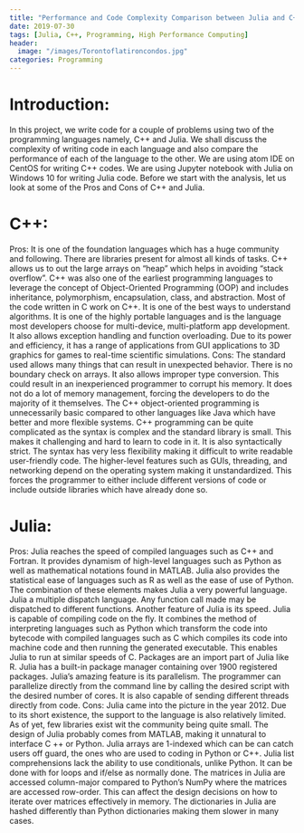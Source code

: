 ```yaml
---
title: "Performance and Code Complexity Comparison between Julia and C++"
date: 2019-07-30
tags: [Julia, C++, Programming, High Performance Computing]
header:
  image: "/images/Torontoflatironcondos.jpg"
categories: Programming
---
```


# Introduction:
In this project, we write code for a couple of problems using two of the programming languages namely, C++ and Julia. We shall discuss the complexity of writing code in each language and also compare the performance of each of the language to the other.
We are using atom IDE on CentOS for writing C++ codes. We are using Jupyter notebook with Julia on Windows 10 for writing Julia code.
Before we start with the analysis, let us look at some of the Pros and Cons of C++ and Julia.

# C++:
Pros: It is one of the foundation languages which has a huge community and following. There are libraries present for almost all kinds of tasks. C++ allows us to out the large arrays on “heap” which helps in avoiding “stack overflow”. C++ was also one of the earliest programming languages to leverage the concept of Object-Oriented Programming (OOP) and includes inheritance, polymorphism, encapsulation, class, and abstraction. Most of the code written in C work on C++. It is one of the best ways to understand algorithms. It is one of the highly portable languages and is the language most developers choose for multi-device, multi-platform app development. It also allows exception handling and function overloading. Due to its power and efficiency, it has a range of applications from GUI applications to 3D graphics for games to real-time scientific simulations.
Cons: The standard used allows many things that can result in unexpected behavior. There is no boundary check on arrays. It also allows improper type conversion. This could result in an inexperienced programmer to corrupt his memory. It does not do a lot of memory management, forcing the developers to do the majority of it themselves. The C++ object-oriented programming is unnecessarily basic compared to other languages like Java which have better and more flexible systems. C++ programming can be quite complicated as the syntax is complex and the standard library is small. This makes it challenging and hard to learn to code in it. It is also syntactically strict. The syntax has very less flexibility making it difficult to write readable user-friendly code. The higher-level features such as GUIs, threading, and networking depend on the operating system making it unstandardized. This forces the programmer to either include different versions of code or include outside libraries which have already done so.

# Julia:
Pros: Julia reaches the speed of compiled languages such as C++ and Fortran. It provides dynamism of high-level languages such as Python as well as mathematical notations found in MATLAB. Julia also provides the statistical ease of languages such as R as well as the ease of use of Python. The combination of these elements makes Julia a very powerful language. Julia a multiple dispatch language. Any function call made may be dispatched to different functions. Another feature of Julia is its speed. Julia is capable of compiling code on the fly. It combines the method of interpreting languages such as Python which transform the code into bytecode with compiled languages such as C which compiles its code into machine code and then running the generated executable. This enables Julia to run at similar speeds of C. Packages are an import part of Julia like R. Julia has a built-in package manager containing over 1900 registered packages. Julia’s amazing feature is its parallelism. The programmer can parallelize directly from the command line by calling the desired script with the desired number of cores. It is also capable of sending different threads directly from code.
Cons: Julia came into the picture in the year 2012. Due to its short existence, the support to the language is also relatively limited. As of yet, few libraries exist wit the community being quite small. The design of Julia probably comes from MATLAB, making it unnatural to interface C ++ or Python. Julia arrays are 1-indexed which can be can catch users off guard, the ones who are used to coding in Python or C++.
Julia list comprehensions lack the ability to use conditionals, unlike Python. It can be done with for loops and if/else as normally done. The matrices in Julia are accessed column-major compared to Python’s NumPy where the matrices are accessed row-order. This can affect the design decisions on how to iterate over matrices effectively in memory. The dictionaries in Julia are hashed differently than Python dictionaries making them slower in many cases.